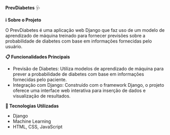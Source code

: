 **PrevDiabetes** 🩺

**ℹ️ Sobre o Projeto**

O PrevDiabetes é uma aplicação web Django que faz uso de um modelo de aprendizado de máquina treinado para fornecer previsões sobre a probabilidade de diabetes com base em informações fornecidas pelo usuário.

**📋 Funcionalidades Principais**

- Previsão de Diabetes: Utiliza modelos de aprendizado de máquina para prever a probabilidade de diabetes com base em informações fornecidas pelo paciente.
- Integração com Django: Construído com o framework Django, o projeto oferece uma interface web interativa para inserção de dados e visualização de resultados.

**🤖 Tecnologias Utilizadas**

- Django
- Machine Learning
- HTML, CSS, JavaScript

